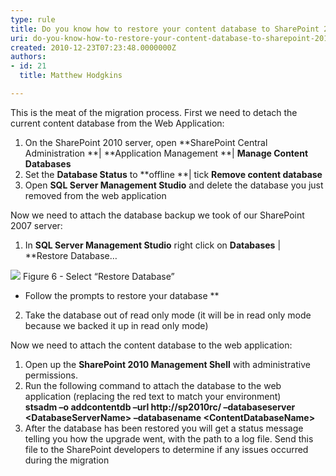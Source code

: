 ```yaml
---
type: rule
title: Do you know how to restore your content database to SharePoint 2010?
uri: do-you-know-how-to-restore-your-content-database-to-sharepoint-2010
created: 2010-12-23T07:23:48.0000000Z
authors:
- id: 21
  title: Matthew Hodgkins

---
```



This is the meat of the migration process. First we need to detach the current content database from the Web Application:

1. On the SharePoint 2010 server, open **SharePoint Central Administration **| **Application Management **| **Manage Content Databases**
2. Set the **Database Status** to **offline **| tick **Remove content database**
3. Open **SQL Server Management Studio** and delete the database you just removed from the web application


Now we need to attach the database backup we took of our SharePoint 2007 server:

1. In **SQL Server Management Studio** right click on **Databases** | **Restore Database…

![](/PublishingImages/RestoreDatabase.png)
Figure 6 - Select “Restore Database”
- Follow the prompts to restore your database
**
2. Take the database out of read only mode (it will be in read only mode because we backed it up in read only mode)


Now we need to attach the content database to the web application:

1. Open up the **SharePoint 2010 Management Shell** with administrative permissions.
2. Run the following command to attach the database to the web application (replacing the red text to match your environment)<br>        **stsadm –o addcontentdb –url ****http://sp2010rc/**** –databaseserver &lt;DatabaseServerName&gt; –databasename &lt;ContentDatabaseName&gt;**
3. After the database has been restored you will get a status message telling you how the upgrade went, with the path to a log file. Send this file to the SharePoint developers to determine if any issues occurred during the migration


